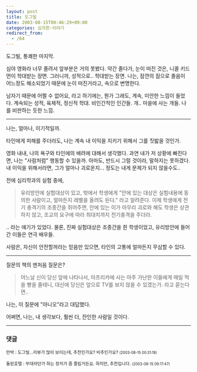 ```yaml
---
layout: post
title: 도그빌
date: 2003-08-15T00:46:29+09:00
categories: 심각한-이야기
redirect_from:
  - /64
---
```


도그빌, 통쾌한 마지막.

심야 영화라 너무 졸려서 앞부분은 거의 못봤다. 약간 졸다가, 눈이 떠진 것은, 니콜 키드먼이 학대받는 장면. 그러니까, 성적으로.. 학대받는 장면. 나는, 잠깐의 잠으로 졸음이 어느정도 해소되었기 때문에 눈이 떠진거라고, 속으로 변명한다.

남자기 때문에 어쩔 수 없어요, 라고 하기에는, 뭔가 그래도, 계속, 미안한 느낌이 들었다. 계속되는 성적, 육체적, 정신적 학대. 비인간적인 인간들. 개.. 마을에 사는 개들. 나를 비판하는 듯한 느낌.

<hr />

나는, 얼마나, 이기적일까.

타인에게 피해를 주더라도, 나는 계속 내 이익을 지키기 위해서 그를 짓밟을 것인가.

영화 내내, 나의 욕구와 타인에의 배려에 대해서 생각했다. 과연 내가 저 상황에 빠진다면, 나는 "사람처럼" 행동할 수 있을까. 아마도, 반드시 그럴 것이라, 말하지는 못하겠다. 내 이익을 위해서라면, 그가 얼마나 괴로운지... 정도는 내게 문제가 되지 않을수도..

전에 심리학과의 실험 중에,

> 유리방안에 실험대상이 있고, 밖에서 학생에게 "안에 있는 대상은 실험내용에 동의한 사람이고, 얼마든지 레벨을 올려도 된다." 라고 알려준다. 이제 학생에게 전기 충격기의 조종간을 쥐어주면, 안에 있는 이가 아무리 괴로와 해도 학생은 상관하지 않고, 조교의 요구에 따라 최대치까지 전기충격을 주더라.

.. 라는 얘기가 있었다. 물론, 진짜 실험대상은 조종간을 쥔 학생이었고, 유리방안에 들어간 이들은 연극 배우들.

사람은, 자신이 안전할꺼라는 믿음만 있으면, 타인의 고통에 얼마든지 무심할 수 있다.

<hr />

질문의 책의 맨처음 질문은?

> 어느날 신이 당신 앞에 나타나서, 아프리카에 사는 아주 가난한 이들에게 매일 먹을 빵을 줄테니, 대신에 당신은 앞으로 TV를 보지 않을 수 있겠는가. 라고 묻는다면..

나는, 이 질문에 "아니오"라고 대답했다.

어쩌면, 나는, 내 생각보다, 훨씬 더, 잔인한 사람일 것이다.

* * *

### 댓글



<!--- cmt:130 --->
<!--- mail: --->
<!--- parent:0 --->

<small>만박 : 도그빌...리뷰가 많이 보이는데, 추천인가요? 비추인가요? <small>(2003-08-15 00:31:18)</small></small>


<!--- cmt:131 --->
<!--- mail: --->
<!--- parent:0 --->

<small>돌핀호텔 : 무대라던가 하는 장치가 좀 졸립거든요. 하지만, 추천입니다. <small>(2003-08-15 09:17:47)</small></small>

